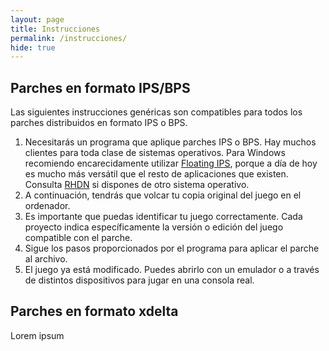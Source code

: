 ```yaml
---
layout: page
title: Instrucciones
permalink: /instrucciones/
hide: true
---
```

## Parches en formato IPS/BPS
Las siguientes instrucciones genéricas son compatibles para todos los parches distribuidos en formato IPS o BPS.

1. Necesitarás un programa que aplique parches IPS o BPS. Hay muchos clientes para toda clase de sistemas operativos. Para Windows recomiendo encarecidamente utilizar [Floating IPS](http://www.smwcentral.net/?p=section&a=details&id=5917), porque a día de hoy es mucho más versátil que el resto de aplicaciones que existen. Consulta [RHDN](http://www.romhacking.net) si dispones de otro sistema operativo.
2. A continuación, tendrás que volcar tu copia original del juego en el ordenador. 
3. Es importante que puedas identificar tu juego correctamente. Cada proyecto indica específicamente la versión o edición del juego compatible con el parche.
4. Sigue los pasos proporcionados por el programa para aplicar el parche al archivo.
5. El juego ya está modificado. Puedes abrirlo con un emulador o a través de distintos dispositivos para jugar en una consola real.

## Parches en formato xdelta
Lorem ipsum